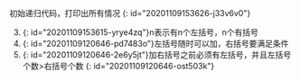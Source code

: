 初始递归代码，打印出所有情况
{: id="20201109153626-j33v6v0"}


3. {: id="20201109153615-yrye4zq"}n表示有n个左括号，n个有括号
4. {: id="20201109120646-pd7483o"}左括号随时可以加，右括号要满足条件
5. {: id="20201109120646-2e6y5jt"}加右括号之前必须有左括号，并且左括号个数>右括号个数
{: id="20201109120646-ost503k"}
